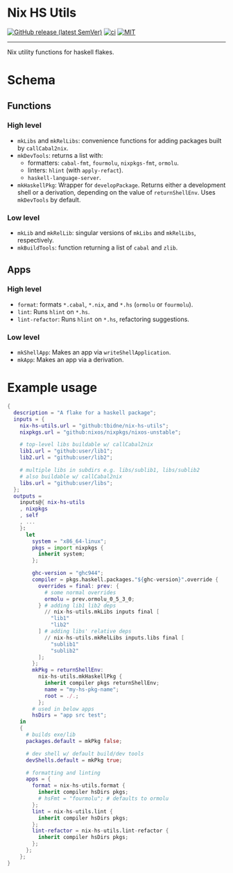 # Nix HS Utils

[![GitHub release (latest SemVer)](https://img.shields.io/github/v/release/tbidne/nix-hs-utils?include_prereleases&sort=semver&labelColor=2f353e)](https://github.com/tbidne/nix-hs-utils/releases/)
[![ci](http://img.shields.io/github/actions/workflow/status/tbidne/nix-hs-utils/ci.yaml?branch=main)](https://github.com/tbidne/nix-hs-utils/actions/workflows/ci.yaml)
[![MIT](https://img.shields.io/github/license/tbidne/nix-hs-utils?color=blue&labelColor=2f353e)](https://opensource.org/licenses/MIT)

---

Nix utility functions for haskell flakes.

# Schema

## Functions

### High level

* `mkLibs` and `mkRelLibs`: convenience functions for adding packages built by `callCabal2nix`.
* `mkDevTools`: returns a list with:
  * formatters: `cabal-fmt`, `fourmolu`, `nixpkgs-fmt`, `ormolu`.
  * linters: `hlint` (with `apply-refact`).
  * `haskell-language-server`.
* `mkHaskellPkg`: Wrapper for `developPackage`. Returns either a development shell or a derivation, depending on the value of `returnShellEnv`. Uses `mkDevTools` by default.

### Low level

* `mkLib` and `mkRelLib`: singular versions of `mkLibs` and `mkRelLibs`, respectively.
* `mkBuildTools`: function returning a list of `cabal` and `zlib`.

## Apps

### High level

* `format`: formats `*.cabal`, `*.nix`, and `*.hs` (`ormolu` or `fourmolu`).
* `lint`: Runs `hlint` on `*.hs`.
* `lint-refactor`: Runs `hlint` on `*.hs`, refactoring suggestions.

### Low level

* `mkShellApp`: Makes an app via `writeShellApplication`.
* `mkApp`: Makes an app via a derivation.

# Example usage

```nix
{
  description = "A flake for a haskell package";
  inputs = {
    nix-hs-utils.url = "github:tbidne/nix-hs-utils";
    nixpkgs.url = "github:nixos/nixpkgs/nixos-unstable";

    # top-level libs buildable w/ callCabal2nix
    lib1.url = "github:user/lib1";
    lib2.url = "github:user/lib2";

    # multiple libs in subdirs e.g. libs/sublib1, libs/sublib2
    # also buildable w/ callCabal2nix
    libs.url = "github:user/libs";
  };
  outputs =
    inputs@{ nix-hs-utils
    , nixpkgs
    , self
    , ...
    }:
      let
        system = "x86_64-linux";
        pkgs = import nixpkgs {
          inherit system;
        };

        ghc-version = "ghc944";
        compiler = pkgs.haskell.packages."${ghc-version}".override {
          overrides = final: prev: {
            # some normal overrides
            ormolu = prev.ormolu_0_5_3_0;
          } # adding lib1 lib2 deps
            // nix-hs-utils.mkLibs inputs final [
              "lib1"
              "lib2"
          ] # adding libs' relative deps
            // nix-hs-utils.mkRelLibs inputs.libs final [
              "sublib1"
              "sublib2"
          ];
        };
        mkPkg = returnShellEnv:
          nix-hs-utils.mkHaskellPkg {
            inherit compiler pkgs returnShellEnv;
            name = "my-hs-pkg-name";
            root = ./.;
          };
        # used in below apps
        hsDirs = "app src test";
    in
    {
      # builds exe/lib
      packages.default = mkPkg false;

      # dev shell w/ default build/dev tools
      devShells.default = mkPkg true;

      # formatting and linting
      apps = {
        format = nix-hs-utils.format {
          inherit compiler hsDirs pkgs;
          # hsFmt = "fourmolu"; # defaults to ormolu
        };
        lint = nix-hs-utils.lint {
          inherit compiler hsDirs pkgs;
        };
        lint-refactor = nix-hs-utils.lint-refactor {
          inherit compiler hsDirs pkgs;
        };
      };
    };
}
```